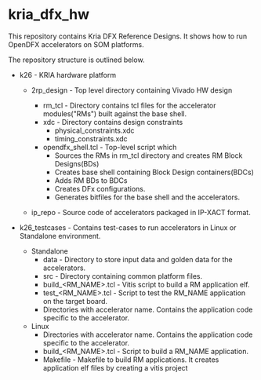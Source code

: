 # kria_dfx_hw

This repository contains Kria DFX Reference Designs. It shows how to run OpenDFX accelerators on SOM platforms.

The repository structure is outlined below. 

* k26 - KRIA hardware platform
	* 2rp_design - Top level directory containing Vivado HW design
		* rm_tcl - Directory contains tcl files for the accelerator modules("RMs") built against the base shell.
		* xdc - Directory contains design constraints
			* physical_constraints.xdc
			* timing_constraints.xdc
		* opendfx_shell.tcl - Top-level script which 
			* Sources the RMs in rm_tcl directory and creates RM Block Designs(BDs)
			* Creates base shell containing Block Design containers(BDCs)
			* Adds RM BDs to BDCs
			* Creates DFx configurations.
			* Generates bitfiles for the base shell and the accelerators.

	* ip_repo - Source code of accelerators packaged in IP-XACT format.

* k26_testcases - Contains test-cases to run accelerators in Linux or Standalone environment.
	* Standalone
		* data - Directory to store input data and golden data for the accelerators.
		* src - Directory containing common platform files.
		* build_<RM_NAME>.tcl - Vitis script to build a RM application elf.
		* test_<RM_NAME>.tcl - Script to test the RM_NAME application on the target board.
		* Directories with accelerator name. Contains the application code specific to the accelerator.
	* Linux	
		* Directories with accelerator name. Contains the application code specific to the accelerator.
		* build_<RM_NAME>.tcl - Script to build a RM_NAME application.
		* Makefile - Makefile to build RM applications.  It creates application elf files by creating a vitis project
